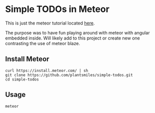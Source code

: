 # Simple TODOs in Meteor

This is just the meteor tutorial located [here](https://www.meteor.com/tutorials/angular/creating-an-app).  

The purpose was to have fun playing around with meteor with angular embedded inside.  Will likely add to this project or create new one contrasting the use of meteor blaze.


## Install Meteor

    curl https://install.meteor.com/ | sh
    git clone https://github.com/plantsmiles/simple-todos.git
    cd simple-todos

## Usage

    meteor